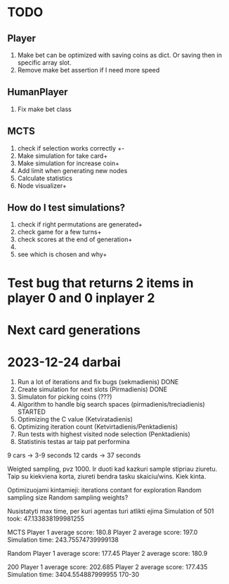 # TODO
## Player
1. Make bet can be optimized with saving coins as dict. Or saving then in specific array slot.
2. Remove make bet assertion if I need more speed
## HumanPlayer
1. Fix make bet class
## MCTS
1. check if selection works correctly +-
2. Make simulation for take card+
3. Make simulation for increase coin+
4. Add limit when generating new nodes
5. Calculate statistics
6. Node visualizer+


## How do I test simulations?
1. check if right permutations are generated+
2. check game for a few turns+
3. check scores at the end of generation+
5. 
4. see which is chosen and why+

# Test bug that returns 2 items in player 0 and 0 inplayer 2
# Next card generations

# 2023-12-24 darbai
1. Run a lot of iterations and fix bugs (sekmadienis) DONE
2. Create simulation for next slots (Pirmadienis) DONE 
3. Simulaton for picking coins (???)
2. Algorithm to handle big search spaces (pirmadienis/treciadienis) STARTED
3. Optimizing the C value (Ketviratadienis)
4. Optimizing iteration count (Ketvirtadienis/Penktadienis)
5. Run tests with highest visited node selection (Penktadienis)
6. Statistinis testas ar taip pat performina


9 cars -> 3-9 seconds
12 cards -> 37 seconds

Weigted sampling, pvz 1000. Ir duoti kad kazkuri sample stipriau ziuretu.
Taip su kiekviena korta, ziureti bendra tasku skaiciu/wins. Kiek kinta.

Optimizuojami kintamieji:
iterations
contant for exploration
Random sampling size
Random sampling weights?

Nusistatyti max time, per kuri agentas turi atlikti ejima
Simulation of 501 took: 47.133838199981255

MCTS
Player 1 average score: 180.8
Player 2 average score: 197.0
Simulation time: 243.75574739999138

Random
Player 1 average score: 177.45
Player 2 average score: 180.9

200
Player 1 average score: 202.685
Player 2 average score: 177.435
Simulation time: 3404.554887999955
170-30